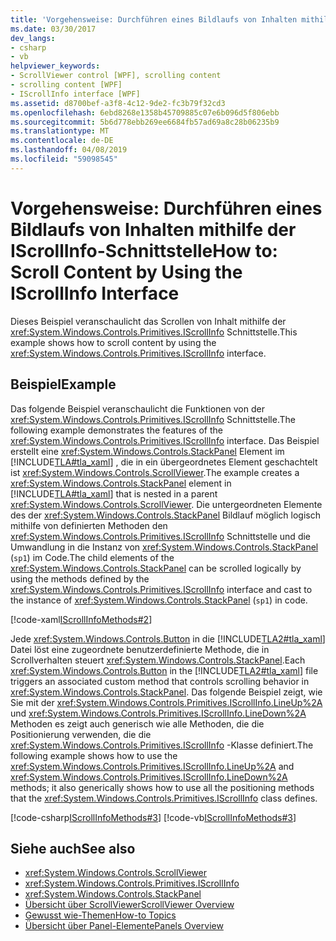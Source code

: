 ```yaml
---
title: 'Vorgehensweise: Durchführen eines Bildlaufs von Inhalten mithilfe der IScrollInfo-Schnittstelle'
ms.date: 03/30/2017
dev_langs:
- csharp
- vb
helpviewer_keywords:
- ScrollViewer control [WPF], scrolling content
- scrolling content [WPF]
- IScrollInfo interface [WPF]
ms.assetid: d8700bef-a3f8-4c12-9de2-fc3b79f32cd3
ms.openlocfilehash: 6ebd8268e1358b45709885c07e6b096d5f806ebb
ms.sourcegitcommit: 5b6d778ebb269ee6684fb57ad69a8c28b06235b9
ms.translationtype: MT
ms.contentlocale: de-DE
ms.lasthandoff: 04/08/2019
ms.locfileid: "59098545"
---
```

# <a name="how-to-scroll-content-by-using-the-iscrollinfo-interface"></a><span data-ttu-id="c9134-102">Vorgehensweise: Durchführen eines Bildlaufs von Inhalten mithilfe der IScrollInfo-Schnittstelle</span><span class="sxs-lookup"><span data-stu-id="c9134-102">How to: Scroll Content by Using the IScrollInfo Interface</span></span>
<span data-ttu-id="c9134-103">Dieses Beispiel veranschaulicht das Scrollen von Inhalt mithilfe der <xref:System.Windows.Controls.Primitives.IScrollInfo> Schnittstelle.</span><span class="sxs-lookup"><span data-stu-id="c9134-103">This example shows how to scroll content by using the <xref:System.Windows.Controls.Primitives.IScrollInfo> interface.</span></span>  
  
## <a name="example"></a><span data-ttu-id="c9134-104">Beispiel</span><span class="sxs-lookup"><span data-stu-id="c9134-104">Example</span></span>  
 <span data-ttu-id="c9134-105">Das folgende Beispiel veranschaulicht die Funktionen von der <xref:System.Windows.Controls.Primitives.IScrollInfo> Schnittstelle.</span><span class="sxs-lookup"><span data-stu-id="c9134-105">The following example demonstrates the features of the <xref:System.Windows.Controls.Primitives.IScrollInfo> interface.</span></span> <span data-ttu-id="c9134-106">Das Beispiel erstellt eine <xref:System.Windows.Controls.StackPanel> Element im [!INCLUDE[TLA#tla_xaml](../../../../includes/tlasharptla-xaml-md.md)] , die in ein übergeordnetes Element geschachtelt ist <xref:System.Windows.Controls.ScrollViewer>.</span><span class="sxs-lookup"><span data-stu-id="c9134-106">The example creates a <xref:System.Windows.Controls.StackPanel> element in [!INCLUDE[TLA#tla_xaml](../../../../includes/tlasharptla-xaml-md.md)] that is nested in a parent <xref:System.Windows.Controls.ScrollViewer>.</span></span> <span data-ttu-id="c9134-107">Die untergeordneten Elemente des der <xref:System.Windows.Controls.StackPanel> Bildlauf möglich logisch mithilfe von definierten Methoden den <xref:System.Windows.Controls.Primitives.IScrollInfo> Schnittstelle und die Umwandlung in die Instanz von <xref:System.Windows.Controls.StackPanel> (`sp1`) im Code.</span><span class="sxs-lookup"><span data-stu-id="c9134-107">The child elements of the <xref:System.Windows.Controls.StackPanel> can be scrolled logically by using the methods defined by the <xref:System.Windows.Controls.Primitives.IScrollInfo> interface and cast to the instance of <xref:System.Windows.Controls.StackPanel> (`sp1`) in code.</span></span>  
  
 [!code-xaml[IScrollInfoMethods#2](~/samples/snippets/csharp/VS_Snippets_Wpf/IScrollInfoMethods/CSharp/Window1.xaml#2)]  
  
 <span data-ttu-id="c9134-108">Jede <xref:System.Windows.Controls.Button> in die [!INCLUDE[TLA2#tla_xaml](../../../../includes/tla2sharptla-xaml-md.md)] Datei löst eine zugeordnete benutzerdefinierte Methode, die in Scrollverhalten steuert <xref:System.Windows.Controls.StackPanel>.</span><span class="sxs-lookup"><span data-stu-id="c9134-108">Each <xref:System.Windows.Controls.Button> in the [!INCLUDE[TLA2#tla_xaml](../../../../includes/tla2sharptla-xaml-md.md)] file triggers an associated custom method that controls scrolling behavior in <xref:System.Windows.Controls.StackPanel>.</span></span> <span data-ttu-id="c9134-109">Das folgende Beispiel zeigt, wie Sie mit der <xref:System.Windows.Controls.Primitives.IScrollInfo.LineUp%2A> und <xref:System.Windows.Controls.Primitives.IScrollInfo.LineDown%2A> Methoden es zeigt auch generisch wie alle Methoden, die die Positionierung verwenden, die die <xref:System.Windows.Controls.Primitives.IScrollInfo> -Klasse definiert.</span><span class="sxs-lookup"><span data-stu-id="c9134-109">The following example shows how to use the <xref:System.Windows.Controls.Primitives.IScrollInfo.LineUp%2A> and <xref:System.Windows.Controls.Primitives.IScrollInfo.LineDown%2A> methods; it also generically shows how to use all the positioning methods that the <xref:System.Windows.Controls.Primitives.IScrollInfo> class defines.</span></span>  
  
 [!code-csharp[IScrollInfoMethods#3](~/samples/snippets/csharp/VS_Snippets_Wpf/IScrollInfoMethods/CSharp/Window1.xaml.cs#3)]
 [!code-vb[IScrollInfoMethods#3](~/samples/snippets/visualbasic/VS_Snippets_Wpf/IScrollInfoMethods/VisualBasic/Window1.xaml.vb#3)]  
  
## <a name="see-also"></a><span data-ttu-id="c9134-110">Siehe auch</span><span class="sxs-lookup"><span data-stu-id="c9134-110">See also</span></span>

- <xref:System.Windows.Controls.ScrollViewer>
- <xref:System.Windows.Controls.Primitives.IScrollInfo>
- <xref:System.Windows.Controls.StackPanel>
- [<span data-ttu-id="c9134-111">Übersicht über ScrollViewer</span><span class="sxs-lookup"><span data-stu-id="c9134-111">ScrollViewer Overview</span></span>](scrollviewer-overview.md)
- [<span data-ttu-id="c9134-112">Gewusst wie-Themen</span><span class="sxs-lookup"><span data-stu-id="c9134-112">How-to Topics</span></span>](scrollviewer-how-to-topics.md)
- [<span data-ttu-id="c9134-113">Übersicht über Panel-Elemente</span><span class="sxs-lookup"><span data-stu-id="c9134-113">Panels Overview</span></span>](panels-overview.md)
